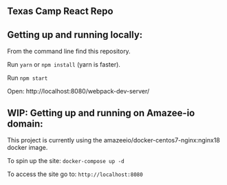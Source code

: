 ## Texas Camp React Repo

## Getting up and running locally:

From the command line find this repository.

Run `yarn` or `npm install` (yarn is faster).

Run `npm start`

Open: http://localhost:8080/webpack-dev-server/


## WIP: Getting up and running on Amazee-io domain:

This project is currently using the amazeeio/docker-centos7-nginx:nginx18
docker image.

To spin up the site:
`docker-compose up -d`

To access the site go to:
`http://localhost:8080`
